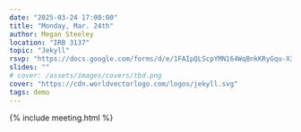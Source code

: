 ```yaml
---
date: "2025-03-24 17:00:00"
title: "Monday, Mar. 24th"
author: Megan Steeley
location: "IRB 3137"
topic: "Jekyll"
rsvp: "https://docs.google.com/forms/d/e/1FAIpQLScpYMN164WqBnkKRyGqu-X3outtHjWDj3_uvyVLRV3477oeMg/viewform?embedded=true"
slides: ""
# cover: /assets/images/covers/tbd.png
cover: "https://cdn.worldvectorlogo.com/logos/jekyll.svg"
tags: demo
---
```


{% include meeting.html %}

